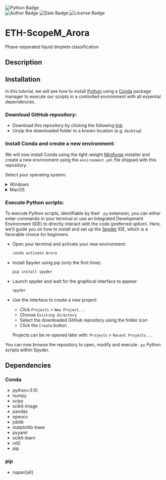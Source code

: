![Python Badge](https://img.shields.io/badge/Python-3.10-blue?logo=python&logoColor=rgb(149%2C157%2C165)&labelColor=rgb(50%2C60%2C65))  
![Author Badge](https://img.shields.io/badge/Author-Benoit_Dehapiot-blue?labelColor=rgb(50%2C60%2C65)&color=rgb(149%2C157%2C165))
![Date Badge](https://img.shields.io/badge/Created-2023--10--02-blue?labelColor=rgb(50%2C60%2C65)&color=rgb(149%2C157%2C165))
![License Badge](https://img.shields.io/badge/Licence-GNU%20General%20Public%20License%20v3.0-blue?labelColor=rgb(50%2C60%2C65)&color=rgb(149%2C157%2C165))    

# ETH-ScopeM_Arora
Phase-separated liquid droplets classification 
## Description

## Installation
In this tutorial, we will see how to install [Python](https://www.python.org/) using a [Conda](https://docs.conda.io/en/latest/) package manager to execute our scripts in a controlled environment with all essential dependencies.  

### Download GitHub repository:  

- Download this repository by clicking the following 
[link](https://github.com/BDehapiot/ETH-ScopeM_Arora/archive/refs/heads/main.zip)  
- Unzip the downloaded folder to a known location (e.g. `Desktop`)

### Install Conda and create a new environment:

We will now install Conda using the light-weight [Miniforge](https://github.com/conda-forge/miniforge) installer and create a new environment using the `environment.yml` file shipped with this repository.

Select your operating system:  

<details> <summary>Windows</summary>  

- Download Miniforge installer for Windows
([link](https://github.com/conda-forge/miniforge/releases/latest/download/Miniforge3-Windows-x86_64.exe))  

- Run the downloaded `.exe` file and select the following options:    
    - "create start menu shortcuts"  
    - "add Miniforge3 to PATH environment variable" 

- Run Miniforge Prompt from your start menu shortcuts  

    Your prompt should read something like:  
    `(base) C:\Users\YourUsername>`  
    `(base)` meaning that you are in your base Conda environment 

- Move to your downloaded GitHub repository using the `cd` command: 
    ```bash
    cd Desktop/ETH-ScopeM_Arora-main
    ```
    Your prompt should change to reflect your current location:  
    `(base) C:\Users\YourUsername\Desktop\ETH-ScopeM_Arora-main>`

- Create a new Conda environment (takes a few minutes): 
    ```bash
    mamba env create -f environment.yml
    ```

- Activate the new environment:
    ```bash
    conda activate Arora
    ```
    Your prompt should now display `(Arora)` indicating that you have changed environment   
    `(Arora) C:\Users\YourUsername\Desktop\ETH-ScopeM_Arora-main>`

</details> 

<details> <summary>MacOS</summary>  

- Download Miniforge installer for MacOS 
([Intel-Series](https://github.com/conda-forge/miniforge/releases/latest/download/Miniforge3-MacOSX-x86_64.sh))
([M-Series](https://github.com/conda-forge/miniforge/releases/latest/download/Miniforge3-MacOSX-arm64.sh)) 

- Open your terminal by typing `terminal` in the Launchpad  

    Your prompt should read something like:  
    `YourUsername@MacBook-Pro ~ %`

- Move to where you downloaded the Miniforge installer using the `cd` command:  
It is most likely located in your `Downloads` folder    
    ```bash
    cd ~/Downloads
    ```  
    
- Run the following command to install Miniforge:  

    ```bash
    # Intel-Series
    bash Miniforge3-MacOSX-x86_64.sh
    # M-Series
    bash Miniforge3-MacOSX-arm64.sh
    ```  
    Follow the Terminal prompts to complete installation and accept default options  

- Close and re-open your terminal  

    Your prompt should now read something like:  
    `(base) YourUsername@MacBook-Pro ~ %`  
    `(base)` meaning that you are in your base Conda environment  

- Move to your downloaded GitHub repository: 
    ```bash
    cd Desktop/ETH-ScopeM_Arora-main
    ```
    Your prompt should change to reflect your current location:  
    `(base) YourUsername@MacBook-Pro Desktop/ETH-ScopeM_Arora-main %`  

- Create a new Conda environment (takes a few minutes):  
    ```bash
    mamba env create -f environment.yml
    ```

- Activate the new environment:
    ```bash
    conda activate Arora
    ```

    Your prompt should now display `(Arora)` indicating that you have changed environment  
    `(Arora) YourUsername@MacBook-Pro Desktop/ETH-ScopeM_Arora-main %`

</details> 

### Execute Python scripts: 

To execute Python scripts, identifiable by their `.py` extension, you can either enter commands in your terminal or use an Integrated Development Environment (IDE) to directly interact with the code (preferred option). Here, we'll guide you on how to install and set up the [Spyder](https://docs.spyder-ide.org/current/index.html) IDE, which is a favorable choice for beginners.

- Open your terminal and activate your new environment:  
    ```bash
    conda activate Arora
    ```

- Install Spyder using pip (only the first time):
    ```bash
    pip install spyder
    ```

- Launch spyder and wait for the graphical interface to appear:
    ```bash
    spyder
    ```

- Use the interface to create a new project:
    - Click `Projects` > `New Project...`
    - Choose `Existing directory`
    - Select the downloaded GitHub repository using the folder icon
    - Click the `Create` button  

    Projects can be re-opened later with: `Projects` > `Recent Projects...`

You can now browse the repository to open, modify and execute `.py` Python scripts within Spyder.

## Dependencies
### Conda
- python=3.10
- numpy
- scipy
- scikit-image
- pandas
- opencv
- joblib
- matplotlib-base
- pyyaml
- scikit-learn
- nd2
- pip

### pip
- napari[all]
